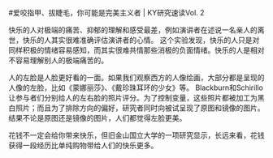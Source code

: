 #﻿爱咬指甲、拔睫毛，你可能是完美主义者 | KY研究速读Vol. 2

快乐的人对极端的痛苦、抑郁的理解和感受最差，例如演讲者在述说一名亲人的离世，快乐的人其实很难准确评估演讲者的心情。 这个实验发现，快乐的人只是对同样积极的情绪容易感知，而其实很难共情那些消极的负面情绪。快乐的人是相对不容易理解别人的极端痛苦的。

人的左脸是人脸更好看的一面。如果我们观察西方的人像绘画，大部分都是呈现的人像的左脸，比如《蒙娜丽莎》、《戴珍珠耳环的少女》等。 Blackburn和Schirillo让参与者们分别给人的左右脸的照片评分。为了控制变量，这些照片都被加工为黑白照片；而且为了排除方向的偏好，研究者同时向被试呈现了原图和镜像的图片。结果不论是原图还是镜像的图片，人们都觉得左脸更美。

花钱不一定会给你带来快乐，但旧金山国立大学的一项研究显示，长远来看，花钱获得一段经历比单纯购物带给人们的快乐更多。

